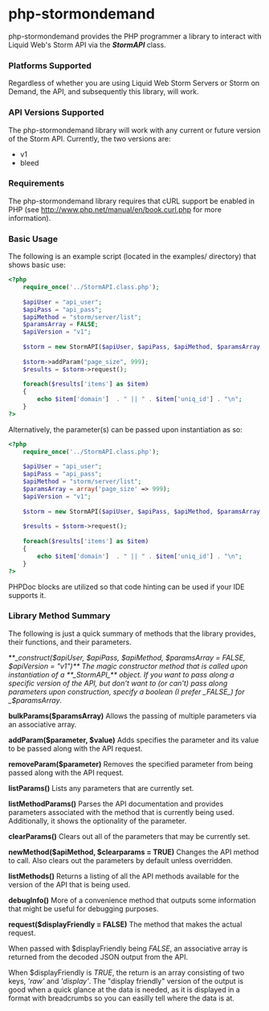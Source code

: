 php-stormondemand
============

php-stormondemand provides the PHP programmer a library to interact with
Liquid Web's Storm API via the **_StormAPI_** class. 

### Platforms Supported ###
Regardless of whether you are using Liquid Web Storm Servers
or Storm on Demand, the API, and subsequently this library, will work.

### API Versions Supported ###
The php-stormondemand library will work with any current or future version of the Storm API.
Currently, the two versions are:
* v1
* bleed

### Requirements ###
The php-stormondemand library requires that cURL support be enabled in PHP
(see http://www.php.net/manual/en/book.curl.php for more information).


### Basic Usage ###
The following is an example script (located in the examples/ directory) that
shows basic use:

```php
<?php
	require_once('../StormAPI.class.php');
	
	$apiUser = "api_user";
	$apiPass = "api_pass";
	$apiMethod = "storm/server/list";
	$paramsArray = FALSE;
	$apiVersion = "v1";
	
	$storm = new StormAPI($apiUser, $apiPass, $apiMethod, $paramsArray, $apiVersion);
	
	$storm->addParam("page_size", 999);
	$results = $storm->request();
	
	foreach($results['items'] as $item)
	{
		echo $item['domain']  . " || " . $item['uniq_id'] . "\n"; 
	}	
?>
```

Alternatively, the parameter(s) can be passed upon instantiation as so:


```php
<?php
	require_once('../StormAPI.class.php');
	
	$apiUser = "api_user";
	$apiPass = "api_pass";
	$apiMethod = "storm/server/list";
	$paramsArray = array('page_size' => 999);
	$apiVersion = "v1";
	
	$storm = new StormAPI($apiUser, $apiPass, $apiMethod, $paramsArray, $apiVersion);
	
	$results = $storm->request();
	
	foreach($results['items'] as $item)
	{
		echo $item['domain']  . " || " . $item['uniq_id'] . "\n"; 
	}	
?>
```

PHPDoc blocks are utilized so that code hinting can be used if your IDE supports it.

### Library Method Summary ###
The following is just a quick summary of methods that the library provides,
their functions, and their parameters.

**__construct($apiUser, $apiPass, $apiMethod, $paramsArray = FALSE, $apiVersion = "v1")**
The magic constructor method that is called upon instantiation of a **_StormAPI_** object.
If you want to pass along a specific version of the API, but don't want to (or can't) pass
along parameters upon construction, specify a boolean (I prefer _FALSE_) for _$paramsArray_.

**bulkParams($paramsArray)**
Allows the passing of multiple parameters via an associative array.

**addParam($parameter, $value)**
Adds specifies the parameter and its value to be passed along with the API request.

**removeParam($parameter)**
Removes the specified parameter from being passed along with the API request.

**listParams()**
Lists any parameters that are currently set.

**listMethodParams()**
Parses the API documentation and provides parameters associated with the method
that is currently being used. Additionally, it shows the optionality of the parameter.

**clearParams()**
Clears out all of the parameters that may be currently set.

**newMethod($apiMethod, $clearparams = TRUE)**
Changes the API method to call. Also clears out the parameters by default
unless overridden.

**listMethods()**
Returns a listing of all the API methods available for the version of the 
API that is being used.

**debugInfo()**
More of a convenience method that outputs some information that might be useful
for debugging purposes.

**request($displayFriendly = FALSE)**
The method that makes the actual request.

When passed with $displayFriendly being _FALSE_, an associative array is returned from
the decoded JSON output from the API.

When $displayFriendly is _TRUE_, the return is an array consisting of two keys, _'raw'_ and _'display'_.
The "display friendly" version of the output is good when a quick glance at the data is needed, as it is
displayed in a format with breadcrumbs so you can easilly tell where the data is at.
